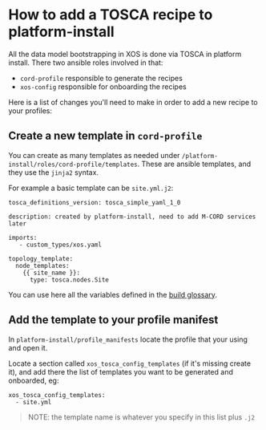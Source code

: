 # How to add a TOSCA recipe to platform-install

All the data model bootstrapping in XOS is done via TOSCA in platform install. 
There two ansible roles involved in that:
- `cord-profile` responsible to generate the recipes
- `xos-config` responsible for onboarding the recipes

Here is a list of changes you'll need to make in order to add a new recipe to your profiles:

## Create a new template in `cord-profile`

You can create as many templates as needed under `/platform-install/roles/cord-profile/templates`. 
These are ansible templates, and they use the `jinja2` syntax. 

For example a basic template can be `site.yml.j2`:

```
tosca_definitions_version: tosca_simple_yaml_1_0

description: created by platform-install, need to add M-CORD services later

imports:
   - custom_types/xos.yaml

topology_template:
  node_templates:
    {{ site_name }}:
      type: tosca.nodes.Site
```

You can use here all the variables defined in the [build glossary](../build_glossary.md).

## Add the template to your profile manifest

In `platform-install/profile_manifests` locate the profile that your using and open it.

Locate a section called `xos_tosca_config_templates` (if it's missing create it), 
and add there the list of templates you want to be generated and onboarded, eg:
```
xos_tosca_config_templates:
  - site.yml
```

> NOTE: the template name is whatever you specify in this list plus `.j2`